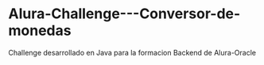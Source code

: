 # Alura-Challenge---Conversor-de-monedas
Challenge desarrollado en Java para la formacion Backend de Alura-Oracle

